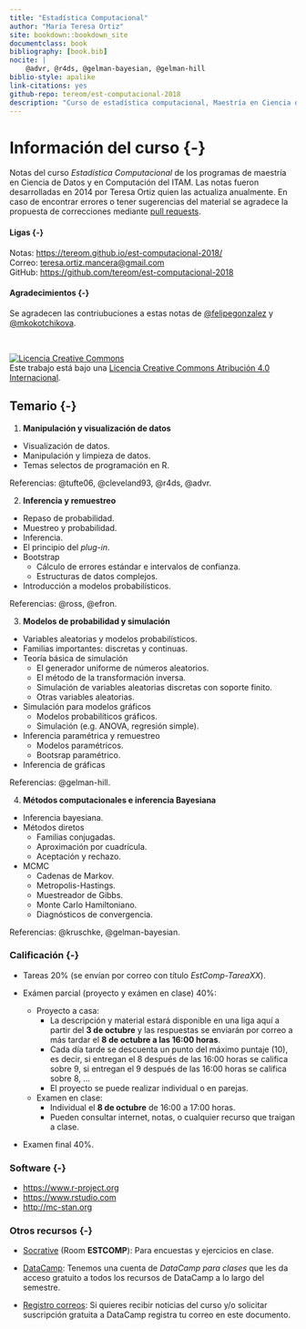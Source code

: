 ```yaml
--- 
title: "Estadística Computacional"
author: "María Teresa Ortiz"
site: bookdown::bookdown_site
documentclass: book
bibliography: [book.bib]
nocite: |
    @advr, @r4ds, @gelman-bayesian, @gelman-hill
biblio-style: apalike
link-citations: yes
github-repo: tereom/est-computacional-2018
description: "Curso de estadística computacional, Maestría en Ciencia de Datos, ITAM 2018."
---
```



# Información del curso {-}

Notas del curso *Estadística Computacional* de los programas de maestría en 
Ciencia de Datos y en Computación del ITAM. Las notas fueron desarrolladas en 
2014 por Teresa Ortiz quien las actualiza anualmente. En caso de encontrar 
errores o tener sugerencias del material se agradece la propuesta de 
correcciones mediante [pull requests](https://github.com/tereom/est-computacional-2018).

#### Ligas {-}
Notas: https://tereom.github.io/est-computacional-2018/    
Correo: teresa.ortiz.mancera@gmail.com   
GitHub: https://github.com/tereom/est-computacional-2018 

#### Agradecimientos {-}
Se agradecen las contriubuciones a estas notas de [\@felipegonzalez](https://github.com/felipegonzalez)
y [\@mkokotchikova](https://github.com/mkokotchikova).

</br>

<a rel="license" href="http://creativecommons.org/licenses/by/4.0/"><img alt="Licencia Creative Commons" style="border-width:0" src="https://i.creativecommons.org/l/by/4.0/88x31.png" /></a><br />Este trabajo está bajo una <a rel="license" href="http://creativecommons.org/licenses/by/4.0/">Licencia Creative Commons Atribución 4.0 Internacional</a>.


## Temario {-}

1. **Manipulación y visualización de datos**

-   Visualización de datos.
-   Manipulación y limpieza de datos.
-   Temas selectos de programación en R.

Referencias: @tufte06, @cleveland93, @r4ds, @advr.

2. **Inferencia y remuestreo**

-   Repaso de probabilidad.
-   Muestreo y probabilidad.
-   Inferencia.
-   El principio del *plug-in*.
-   Bootstrap
    -   Cálculo de errores estándar e intervalos de confianza.
    -   Estructuras de datos complejos.
-   Introducción a modelos probabilísticos.

Referencias: @ross, @efron.

3. **Modelos de probabilidad y simulación**

-   Variables aleatorias y modelos probabilísticos.
-   Familias importantes: discretas y continuas.
-   Teoría básica de simulación
    -   El generador uniforme de números aleatorios.
    -   El método de la transformación inversa.
    -   Simulación de variables aleatorias discretas con soporte finito.
    -   Otras variables aleatorias.
-   Simulación para modelos gráficos
    -   Modelos probabilíticos gráficos.
    -   Simulación (e.g. ANOVA, regresión simple).
-   Inferencia paramétrica y remuestreo
    -   Modelos paramétricos.
    -   Bootsrap paramétrico.
-   Inferencia de gráficas

 Referencias: @gelman-hill.

4. **Métodos computacionales e inferencia Bayesiana**

-   Inferencia bayesiana.
-   Métodos diretos
    -   Familias conjugadas.
    -   Aproximación por cuadrícula.
    -   Aceptación y rechazo.
-   MCMC
    -   Cadenas de Markov.
    -   Metropolis-Hastings.
    -   Muestreador de Gibbs.
    -   Monte Carlo Hamiltoniano.
    -   Diagnósticos de convergencia.

Referencias: @kruschke, @gelman-bayesian.

### Calificación {-}

* Tareas 20% (se envían por correo con título *EstComp-TareaXX*).

* Exámen parcial (proyecto y exámen en clase) 40%:
    - Proyecto a casa:
        + La descripción y material estará disponible en una liga aquí a partir 
        del **3 de octubre** y las respuestas se enviarán por correo a más tardar el 
        **8 de octubre a las 16:00 horas**.  
        + Cada día tarde se descuenta un punto del máximo puntaje (10), es decir,
        si entregan el 8 después de las 16:00 horas se califica sobre 9, 
        si entregan el 9 después de las 16:00 horas se califica sobre 8, ...  
        + El proyecto se puede realizar individual o en parejas.  
    - Examen en clase:
        + Individual el **8 de octubre** de 16:00 a 17:00 horas. 
        + Pueden consultar internet, notas, o cualquier recurso que traigan a 
        clase.

* Examen final 40%.

### Software {-}

- https://www.r-project.org
- https://www.rstudio.com
- http://mc-stan.org

### Otros recursos {-}

* [Socrative](https://b.socrative.com/login/student/) (Room **ESTCOMP**):
Para encuestas y ejercicios en clase.

* [DataCamp](https://www.datacamp.com/home): Tenemos una cuenta de *DataCamp 
para clases* que les da acceso gratuito a todos los recursos de DataCamp a lo 
largo del semestre.

* [Registro correos](https://docs.google.com/spreadsheets/d/1cwi_5wV03gQ_0DqzK3hRGk70Pu3-dnIEF6He_eGAJAc/edit?usp=sharing): 
Si quieres recibir noticias del curso y/o solicitar suscripción gratuita a 
DataCamp registra tu correo en este documento.

